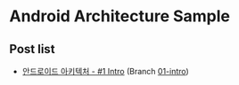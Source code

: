 # Android Architecture Sample

## Post list
- [안드로이드 아키텍처 - #1 Intro](https://bit.ly/2JfT8zc) (Branch [01-intro](https://github.com/jihoi-kang/AndroidArchitectureSample/tree/01-intro))
